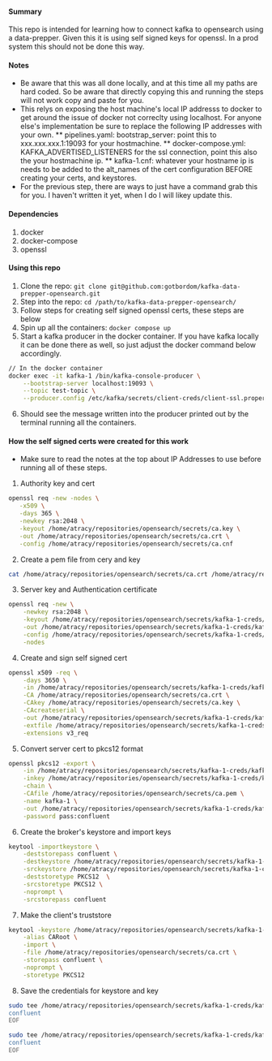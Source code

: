 #### Summary
This repo is intended for learning how to connect kafka to opensearch using a data-prepper. Given this it is using self signed keys for openssl. In a prod system this should not be done this way.

#### Notes
* Be aware that this was all done locally, and at this time all my paths are hard coded. So be aware that directly copying this and running the steps will not work copy and paste for you.
* This relys on exposing the host machine's local IP addresss to docker to get around the issue of docker not correclty using localhost. For anyone else's implementation be sure to replace the following IP addresses with your own.
** pipelines.yaml: bootstrap_server: point this to xxx.xxx.xxx.1:19093 for your hostmachine.
** docker-compose.yml: KAFKA_ADVERTISED_LISTENERS for the ssl 
connection, point this also the your hostmachine ip.
** kafka-1.cnf: whatever your hostname ip is needs to be added to the alt_names of the cert configuration BEFORE creating your certs, and keystores.
* For the previous step, there are ways to just have a command grab this for you. I haven't written it yet, when I do I will likey update this.

#### Dependencies
1. docker
2. docker-compose
3. openssl

#### Using this repo
1. Clone the repo: `git clone git@github.com:gotbordom/kafka-data-prepper-opensearch.git`
2. Step into the repo: `cd /path/to/kafka-data-prepper-opensearch/`
3. Follow steps for creating self signed openssl certs, these steps are below
4. Spin up all the containers: `docker compose up`
5. Start a kafka producer in the docker container. If you have kafka locally it can be done there as well, so just adjust the docker command below accordingly.
```bash
// In the docker container
docker exec -it kafka-1 /bin/kafka-console-producer \
    --bootstrap-server localhost:19093 \
    --topic test-topic \
    --producer.config /etc/kafka/secrets/client-creds/client-ssl.properties
```
6. Should see the message written into the producer printed out by the terminal running all the containers.


#### How the self signed certs were created for this work
* Make sure to read the notes at the top about IP Addresses to use before running all of these steps.
1. Authority key and cert
```bash
openssl req -new -nodes \
   -x509 \
   -days 365 \
   -newkey rsa:2048 \
   -keyout /home/atracy/repositories/opensearch/secrets/ca.key \
   -out /home/atracy/repositories/opensearch/secrets/ca.crt \
   -config /home/atracy/repositories/opensearch/secrets/ca.cnf
```
2. Create a pem file from cery and key
```bash
cat /home/atracy/repositories/opensearch/secrets/ca.crt /home/atracy/repositories/opensearch/secrets/ca.key > /home/atracy/repositories/opensearch/secrets/ca.pem
```
3. Server key and Authentication certificate
```bash
openssl req -new \
    -newkey rsa:2048 \
    -keyout /home/atracy/repositories/opensearch/secrets/kafka-1-creds/kafka-1.key \
    -out /home/atracy/repositories/opensearch/secrets/kafka-1-creds/kafka-1.csr \
    -config /home/atracy/repositories/opensearch/secrets/kafka-1-creds/kafka-1.cnf \
    -nodes
```
4. Create and sign self signed cert
```bash
openssl x509 -req \
    -days 3650 \
    -in /home/atracy/repositories/opensearch/secrets/kafka-1-creds/kafka-1.csr \
    -CA /home/atracy/repositories/opensearch/secrets/ca.crt \
    -CAkey /home/atracy/repositories/opensearch/secrets/ca.key \
    -CAcreateserial \
    -out /home/atracy/repositories/opensearch/secrets/kafka-1-creds/kafka-1.crt \
    -extfile /home/atracy/repositories/opensearch/secrets/kafka-1-creds/kafka-1.cnf \
    -extensions v3_req
```
5. Convert server cert to pkcs12 format
```bash
openssl pkcs12 -export \
    -in /home/atracy/repositories/opensearch/secrets/kafka-1-creds/kafka-1.crt \
    -inkey /home/atracy/repositories/opensearch/secrets/kafka-1-creds/kafka-1.key \
    -chain \
    -CAfile /home/atracy/repositories/opensearch/secrets/ca.pem \
    -name kafka-1 \
    -out /home/atracy/repositories/opensearch/secrets/kafka-1-creds/kafka-1.p12 \
    -password pass:confluent
```
6. Create the broker's keystore and import keys
```bash
keytool -importkeystore \
    -deststorepass confluent \
    -destkeystore /home/atracy/repositories/opensearch/secrets/kafka-1-creds/kafka.kafka-1.keystore.pkcs12 \
    -srckeystore /home/atracy/repositories/opensearch/secrets/kafka-1-creds/kafka-1.p12 \
    -deststoretype PKCS12  \
    -srcstoretype PKCS12 \
    -noprompt \
    -srcstorepass confluent
```
7. Make the client's truststore
```bash
keytool -keystore /home/atracy/repositories/opensearch/secrets/kafka-1-creds/client-creds/kafka.client.truststore.pkcs12 \
    -alias CARoot \
    -import \
    -file /home/atracy/repositories/opensearch/secrets/ca.crt \
    -storepass confluent \
    -noprompt \
    -storetype PKCS12
```
8. Save the credentials for keystore and key
```bash
sudo tee /home/atracy/repositories/opensearch/secrets/kafka-1-creds/kafka-1_ssl_key_creds << EOF >/dev/null
confluent
EOF

sudo tee /home/atracy/repositories/opensearch/secrets/kafka-1-creds/kafka-1_keystore_creds << EOF >/dev/null
confluent
EOF
```
